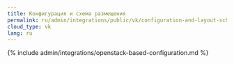 ```yaml
---
title: Конфигурация и схема размещения
permalink: ru/admin/integrations/public/vk/сonfiguration-and-layout-scheme.html
cloud_type: vk
lang: ru
---
```


{% include admin/integrations/openstack-based-configuration.md %}

